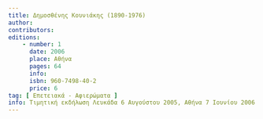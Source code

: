 ```yaml
---
title: Δημοσθένης Κουνιάκης (1890-1976)
author: 
contributors: 
editions: 
    - number: 1
      date: 2006
      place: Αθήνα
      pages: 64
      info: 
      isbn: 960-7498-40-2
      price: 6
tag: [ Επετειακά - Αφιερώματα ]
info: Τιμητική εκδήλωση Λευκάδα 6 Αυγούστου 2005, Αθήνα 7 Ιουνίου 2006.
---
```

